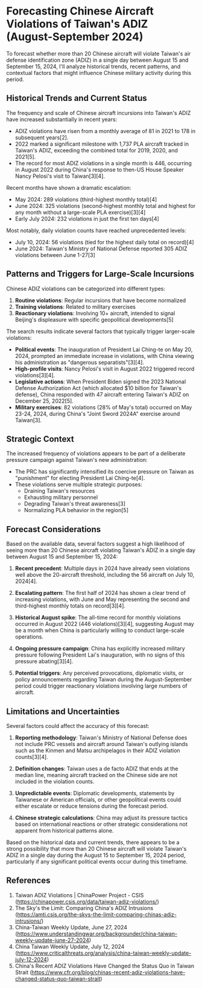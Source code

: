 # Forecasting Chinese Aircraft Violations of Taiwan's ADIZ (August-September 2024)

To forecast whether more than 20 Chinese aircraft will violate Taiwan's air defense identification zone (ADIZ) in a single day between August 15 and September 15, 2024, I'll analyze historical trends, recent patterns, and contextual factors that might influence Chinese military activity during this period.

## Historical Trends and Current Status

The frequency and scale of Chinese aircraft incursions into Taiwan's ADIZ have increased substantially in recent years:

- ADIZ violations have risen from a monthly average of 81 in 2021 to 178 in subsequent years[2].
- 2022 marked a significant milestone with 1,737 PLA aircraft tracked in Taiwan's ADIZ, exceeding the combined total for 2019, 2020, and 2021[5].
- The record for most ADIZ violations in a single month is 446, occurring in August 2022 during China's response to then-US House Speaker Nancy Pelosi's visit to Taiwan[3][4].

Recent months have shown a dramatic escalation:
- May 2024: 289 violations (third-highest monthly total)[4]
- June 2024: 325 violations (second-highest monthly total and highest for any month without a large-scale PLA exercise)[3][4]
- Early July 2024: 232 violations in just the first ten days[4]

Most notably, daily violation counts have reached unprecedented levels:
- July 10, 2024: 56 violations (tied for the highest daily total on record)[4]
- June 2024: Taiwan's Ministry of National Defense reported 305 ADIZ violations between June 1-27[3]

## Patterns and Triggers for Large-Scale Incursions

Chinese ADIZ violations can be categorized into different types:

1. **Routine violations**: Regular incursions that have become normalized
2. **Training violations**: Related to military exercises
3. **Reactionary violations**: Involving 10+ aircraft, intended to signal Beijing's displeasure with specific geopolitical developments[5]

The search results indicate several factors that typically trigger larger-scale violations:

- **Political events**: The inauguration of President Lai Ching-te on May 20, 2024, prompted an immediate increase in violations, with China viewing his administration as "dangerous separatists"[3][4].
- **High-profile visits**: Nancy Pelosi's visit in August 2022 triggered record violations[3][4].
- **Legislative actions**: When President Biden signed the 2023 National Defense Authorization Act (which allocated $10 billion for Taiwan's defense), China responded with 47 aircraft entering Taiwan's ADIZ on December 25, 2022[5].
- **Military exercises**: 82 violations (28% of May's total) occurred on May 23-24, 2024, during China's "Joint Sword 2024A" exercise around Taiwan[3].

## Strategic Context

The increased frequency of violations appears to be part of a deliberate pressure campaign against Taiwan's new administration:

- The PRC has significantly intensified its coercive pressure on Taiwan as "punishment" for electing President Lai Ching-te[4].
- These violations serve multiple strategic purposes:
  - Draining Taiwan's resources
  - Exhausting military personnel
  - Degrading Taiwan's threat awareness[3]
  - Normalizing PLA behavior in the region[5]

## Forecast Considerations

Based on the available data, several factors suggest a high likelihood of seeing more than 20 Chinese aircraft violating Taiwan's ADIZ in a single day between August 15 and September 15, 2024:

1. **Recent precedent**: Multiple days in 2024 have already seen violations well above the 20-aircraft threshold, including the 56 aircraft on July 10, 2024[4].

2. **Escalating pattern**: The first half of 2024 has shown a clear trend of increasing violations, with June and May representing the second and third-highest monthly totals on record[3][4].

3. **Historical August spike**: The all-time record for monthly violations occurred in August 2022 (446 violations)[3][4], suggesting August may be a month when China is particularly willing to conduct large-scale operations.

4. **Ongoing pressure campaign**: China has explicitly increased military pressure following President Lai's inauguration, with no signs of this pressure abating[3][4].

5. **Potential triggers**: Any perceived provocations, diplomatic visits, or policy announcements regarding Taiwan during the August-September period could trigger reactionary violations involving large numbers of aircraft.

## Limitations and Uncertainties

Several factors could affect the accuracy of this forecast:

1. **Reporting methodology**: Taiwan's Ministry of National Defense does not include PRC vessels and aircraft around Taiwan's outlying islands such as the Kinmen and Matsu archipelagos in their ADIZ violation counts[3][4].

2. **Definition changes**: Taiwan uses a de facto ADIZ that ends at the median line, meaning aircraft tracked on the Chinese side are not included in the violation counts.

3. **Unpredictable events**: Diplomatic developments, statements by Taiwanese or American officials, or other geopolitical events could either escalate or reduce tensions during the forecast period.

4. **Chinese strategic calculations**: China may adjust its pressure tactics based on international reactions or other strategic considerations not apparent from historical patterns alone.

Based on the historical data and current trends, there appears to be a strong possibility that more than 20 Chinese aircraft will violate Taiwan's ADIZ in a single day during the August 15 to September 15, 2024 period, particularly if any significant political events occur during this timeframe.

## References

1. Taiwan ADIZ Violations | ChinaPower Project - CSIS (https://chinapower.csis.org/data/taiwan-adiz-violations/)
2. The Sky's the Limit: Comparing China's ADIZ Intrusions (https://amti.csis.org/the-skys-the-limit-comparing-chinas-adiz-intrusions/)
3. China-Taiwan Weekly Update, June 27, 2024 (https://www.understandingwar.org/backgrounder/china-taiwan-weekly-update-june-27-2024)
4. China Taiwan Weekly Update, July 12, 2024 (https://www.criticalthreats.org/analysis/china-taiwan-weekly-update-july-12-2024)
5. China's Recent ADIZ Violations Have Changed the Status Quo in Taiwan Strait (https://www.cfr.org/blog/chinas-recent-adiz-violations-have-changed-status-quo-taiwan-strait)